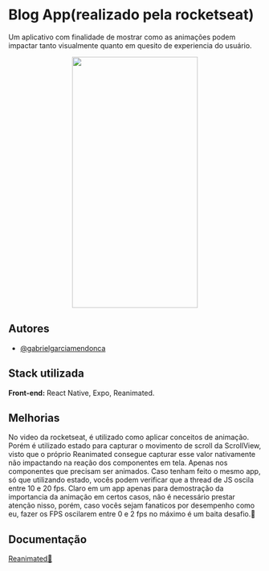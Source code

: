 
# Blog App(realizado pela rocketseat)

Um aplicativo com finalidade de mostrar como as animações podem impactar tanto visualmente quanto em quesito de experiencia do usuário.

<div align="center">
   <img src="https://github.com/gabrielgarciamendonca/blogapp/blob/master/blogapp.gif" width="250" height="500" />
</div>

## Autores

- [@gabrielgarciamendonca](https://www.github.com/gabrielgarciamendonca)


## Stack utilizada

**Front-end:** React Native, Expo, Reanimated.


## Melhorias

No video da rocketseat, é utilizado como aplicar conceitos de animação. Porém é utilizado estado para capturar o movimento de scroll da ScrollView, visto que o próprio Reanimated consegue capturar esse valor nativamente não impactando na reação dos componentes em tela. Apenas nos componentes que precisam ser animados. Caso tenham feito o mesmo app, só que utilizando estado, vocês podem verificar que a thread de JS oscila entre 10 e 20 fps. Claro em um app apenas para demostração da importancia da animação em certos casos, não é necessário prestar atenção nisso, porém, caso vocês sejam fanaticos por desempenho como eu, fazer os FPS oscilarem entre 0 e 2 fps no máximo é um baita desafio.🕺


## Documentação

[Reanimated🐴](https://docs.swmansion.com/react-native-reanimated/docs/next/fundamentals/shared-values)

